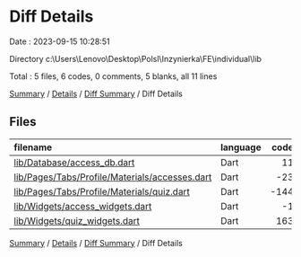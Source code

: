 # Diff Details

Date : 2023-09-15 10:28:51

Directory c:\\Users\\Lenovo\\Desktop\\Polsl\\Inzynierka\\FE\\individual\\lib

Total : 5 files,  6 codes, 0 comments, 5 blanks, all 11 lines

[Summary](results.md) / [Details](details.md) / [Diff Summary](diff.md) / Diff Details

## Files
| filename | language | code | comment | blank | total |
| :--- | :--- | ---: | ---: | ---: | ---: |
| [lib/Database/access_db.dart](/lib/Database/access_db.dart) | Dart | 11 | 0 | 4 | 15 |
| [lib/Pages/Tabs/Profile/Materials/accesses.dart](/lib/Pages/Tabs/Profile/Materials/accesses.dart) | Dart | -23 | 0 | 0 | -23 |
| [lib/Pages/Tabs/Profile/Materials/quiz.dart](/lib/Pages/Tabs/Profile/Materials/quiz.dart) | Dart | -144 | 0 | -5 | -149 |
| [lib/Widgets/access_widgets.dart](/lib/Widgets/access_widgets.dart) | Dart | -1 | 0 | 0 | -1 |
| [lib/Widgets/quiz_widgets.dart](/lib/Widgets/quiz_widgets.dart) | Dart | 163 | 0 | 6 | 169 |

[Summary](results.md) / [Details](details.md) / [Diff Summary](diff.md) / Diff Details